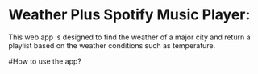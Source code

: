 # **Weather Plus Spotify Music Player**:

This web app is designed to find the weather of a major city and return a playlist based on the weather conditions such as temperature. 

#How to use the app?


